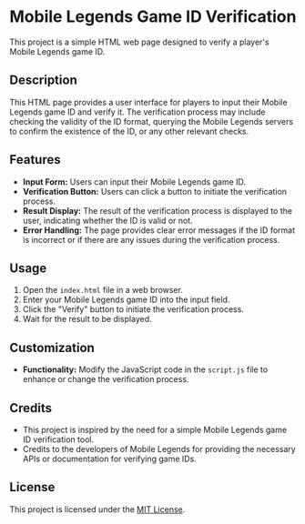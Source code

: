 # Mobile Legends Game ID Verification

This project is a simple HTML web page designed to verify a player's Mobile Legends game ID.

## Description

This HTML page provides a user interface for players to input their Mobile Legends game ID and verify it. The verification process may include checking the validity of the ID format, querying the Mobile Legends servers to confirm the existence of the ID, or any other relevant checks.

## Features

- **Input Form:** Users can input their Mobile Legends game ID.
- **Verification Button:** Users can click a button to initiate the verification process.
- **Result Display:** The result of the verification process is displayed to the user, indicating whether the ID is valid or not.
- **Error Handling:** The page provides clear error messages if the ID format is incorrect or if there are any issues during the verification process.

## Usage

1. Open the `index.html` file in a web browser.
2. Enter your Mobile Legends game ID into the input field.
3. Click the "Verify" button to initiate the verification process.
4. Wait for the result to be displayed.

## Customization

- **Functionality:** Modify the JavaScript code in the `script.js` file to enhance or change the verification process.

## Credits

- This project is inspired by the need for a simple Mobile Legends game ID verification tool.
- Credits to the developers of Mobile Legends for providing the necessary APIs or documentation for verifying game IDs.

## License

This project is licensed under the [MIT License](LICENSE).
